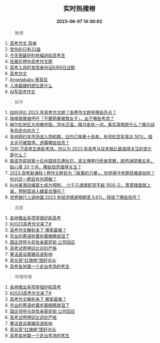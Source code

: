 <div align="center"><h2>实时热搜榜</h2><h4>2023-06-07 14:30:02</h4></div>

> 微博  

1. [高考作文 简单](https://s.weibo.com/weibo?q=%E9%AB%98%E8%80%83%E4%BD%9C%E6%96%87%20%E7%AE%80%E5%8D%95&t=31&band_rank=1&Refer=top)<br />
2. [受伤的只有22届](https://s.weibo.com/weibo?q=%E5%8F%97%E4%BC%A4%E7%9A%84%E5%8F%AA%E6%9C%8922%E5%B1%8A&t=31&band_rank=2&Refer=top)<br />
3. [今天把最好的祝福送给高考生](https://s.weibo.com/weibo?q=%23%E4%BB%8A%E5%A4%A9%E6%8A%8A%E6%9C%80%E5%A5%BD%E7%9A%84%E7%A5%9D%E7%A6%8F%E9%80%81%E7%BB%99%E9%AB%98%E8%80%83%E7%94%9F%23&t=31&band_rank=3&Refer=top)<br />
4. [任嘉伦押中高考作文题](https://s.weibo.com/weibo?q=%23%E4%BB%BB%E5%98%89%E4%BC%A6%E6%8A%BC%E4%B8%AD%E9%AB%98%E8%80%83%E4%BD%9C%E6%96%87%E9%A2%98%23&t=31&band_rank=4&Refer=top)<br />
5. [高考入场时发现身份证6月6日过期](https://s.weibo.com/weibo?q=%23%E9%AB%98%E8%80%83%E5%85%A5%E5%9C%BA%E6%97%B6%E5%8F%91%E7%8E%B0%E8%BA%AB%E4%BB%BD%E8%AF%816%E6%9C%886%E6%97%A5%E8%BF%87%E6%9C%9F%23&t=31&band_rank=5&Refer=top)<br />
6. [高考作文](https://s.weibo.com/weibo?q=%E9%AB%98%E8%80%83%E4%BD%9C%E6%96%87&t=31&band_rank=6&Refer=top)<br />
7. [Angelababy 蒂芙尼](https://s.weibo.com/weibo?q=%23Angelababy%20%E8%92%82%E8%8A%99%E5%B0%BC%23&t=31&band_rank=7&Refer=top)<br />
8. [人体最硬的部位是什么](https://s.weibo.com/weibo?q=%23%E4%BA%BA%E4%BD%93%E6%9C%80%E7%A1%AC%E7%9A%84%E9%83%A8%E4%BD%8D%E6%98%AF%E4%BB%80%E4%B9%88%23&t=31&band_rank=8&Refer=top)<br />
9. [AI写高考作文](https://s.weibo.com/weibo?q=%23AI%E5%86%99%E9%AB%98%E8%80%83%E4%BD%9C%E6%96%87%23&t=31&band_rank=9&Refer=top)<br />

> 知乎  

1. [如何评价 2023 年高考作文题？各卷作文题有哪些亮点？](https://www.zhihu.com/question/605232938)<br />
2. [珠峰救援者呼吁「不要网暴被救女子」，出于哪些考虑？](https://www.zhihu.com/question/605020694)<br />
3. [赫尔松地区大坝被炸毁，洪水泛滥，俄乌各执一词，事实真相是什么？俄乌战争将走向何方？](https://www.zhihu.com/question/605068506)<br />
4. [多地网约车市场进入饱和期，日均订单量十余单，有司机空车率达 50%，相关许可被暂停，透露哪些信息？](https://www.zhihu.com/question/605110954)<br />
5. [1291 万高考生奔赴考场，你认为 2023 年高考与往年相比最值得关注的变化是什么？](https://www.zhihu.com/question/605100302)<br />
6. [斯诺克假球案十位中国球员遭处罚，梁文博李行终身禁赛，颜丙涛禁赛五年，赵心童 20 个月，哪些信息值得关注？](https://www.zhihu.com/question/605220735)<br />
7. [2023 高考新课标 I 卷作文题目为「故事的力量」，你觉得今年题目难度如何？你对这一题目有何感触？](https://www.zhihu.com/question/605248668)<br />
8. [杭州某酒店婚宴七成为预制， 六千元酒席配货不超 1500 元，蒸蒸摆盘就上桌，预制菜进入婚宴合理吗？](https://www.zhihu.com/question/604884736)<br />
9. [世界银行上调中国 2023 年经济增速预期至 5.6%，释放了哪些信号？](https://www.zhihu.com/question/605183325)<br />

> 百度  

1. [各地推出多项举措护航高考](https://www.baidu.com/s?wd=%E5%90%84%E5%9C%B0%E6%8E%A8%E5%87%BA%E5%A4%9A%E9%A1%B9%E4%B8%BE%E6%8E%AA%E6%8A%A4%E8%88%AA%E9%AB%98%E8%80%83&sa=fyb_news&rsv_dl=fyb_news)<br />
2. [#2023高考作文来了#](https://www.baidu.com/s?wd=%232023%E9%AB%98%E8%80%83%E4%BD%9C%E6%96%87%E6%9D%A5%E4%BA%86%23&sa=fyb_news&rsv_dl=fyb_news)<br />
3. [高考作文解析来了 哪家最难？](https://www.baidu.com/s?wd=%E9%AB%98%E8%80%83%E4%BD%9C%E6%96%87%E8%A7%A3%E6%9E%90%E6%9D%A5%E4%BA%86+%E5%93%AA%E5%AE%B6%E6%9C%80%E9%9A%BE%EF%BC%9F&sa=fyb_news&rsv_dl=fyb_news)<br />
4. [毕业的寄语听着听着眼睛就湿了](https://www.baidu.com/s?wd=%E6%AF%95%E4%B8%9A%E7%9A%84%E5%AF%84%E8%AF%AD%E5%90%AC%E7%9D%80%E5%90%AC%E7%9D%80%E7%9C%BC%E7%9D%9B%E5%B0%B1%E6%B9%BF%E4%BA%86&sa=fyb_news&rsv_dl=fyb_news)<br />
5. [国企领导与异性亲密逛街 公司回应](https://www.baidu.com/s?wd=%E5%9B%BD%E4%BC%81%E9%A2%86%E5%AF%BC%E4%B8%8E%E5%BC%82%E6%80%A7%E4%BA%B2%E5%AF%86%E9%80%9B%E8%A1%97+%E5%85%AC%E5%8F%B8%E5%9B%9E%E5%BA%94&sa=fyb_news&rsv_dl=fyb_news)<br />
6. [高考试卷押运比运钞严格](https://www.baidu.com/s?wd=%E9%AB%98%E8%80%83%E8%AF%95%E5%8D%B7%E6%8A%BC%E8%BF%90%E6%AF%94%E8%BF%90%E9%92%9E%E4%B8%A5%E6%A0%BC&sa=fyb_news&rsv_dl=fyb_news)<br />
7. [董洁首谈离婚风波影响](https://www.baidu.com/s?wd=%E8%91%A3%E6%B4%81%E9%A6%96%E8%B0%88%E7%A6%BB%E5%A9%9A%E9%A3%8E%E6%B3%A2%E5%BD%B1%E5%93%8D&sa=fyb_news&rsv_dl=fyb_news)<br />
8. [家长穿“红旗袍”图好兆头](https://www.baidu.com/s?wd=%E5%AE%B6%E9%95%BF%E7%A9%BF%E2%80%9C%E7%BA%A2%E6%97%97%E8%A2%8D%E2%80%9D%E5%9B%BE%E5%A5%BD%E5%85%86%E5%A4%B4&sa=fyb_news&rsv_dl=fyb_news)<br />
9. [高考各地第一个走出考场的考生](https://www.baidu.com/s?wd=%E9%AB%98%E8%80%83%E5%90%84%E5%9C%B0%E7%AC%AC%E4%B8%80%E4%B8%AA%E8%B5%B0%E5%87%BA%E8%80%83%E5%9C%BA%E7%9A%84%E8%80%83%E7%94%9F&sa=fyb_news&rsv_dl=fyb_news)<br />

> 哔哩哔哩  

1. [各地推出多项举措护航高考](https://www.baidu.com/s?wd=%E5%90%84%E5%9C%B0%E6%8E%A8%E5%87%BA%E5%A4%9A%E9%A1%B9%E4%B8%BE%E6%8E%AA%E6%8A%A4%E8%88%AA%E9%AB%98%E8%80%83&sa=fyb_news&rsv_dl=fyb_news)<br />
2. [#2023高考作文来了#](https://www.baidu.com/s?wd=%232023%E9%AB%98%E8%80%83%E4%BD%9C%E6%96%87%E6%9D%A5%E4%BA%86%23&sa=fyb_news&rsv_dl=fyb_news)<br />
3. [高考作文解析来了 哪家最难？](https://www.baidu.com/s?wd=%E9%AB%98%E8%80%83%E4%BD%9C%E6%96%87%E8%A7%A3%E6%9E%90%E6%9D%A5%E4%BA%86+%E5%93%AA%E5%AE%B6%E6%9C%80%E9%9A%BE%EF%BC%9F&sa=fyb_news&rsv_dl=fyb_news)<br />
4. [毕业的寄语听着听着眼睛就湿了](https://www.baidu.com/s?wd=%E6%AF%95%E4%B8%9A%E7%9A%84%E5%AF%84%E8%AF%AD%E5%90%AC%E7%9D%80%E5%90%AC%E7%9D%80%E7%9C%BC%E7%9D%9B%E5%B0%B1%E6%B9%BF%E4%BA%86&sa=fyb_news&rsv_dl=fyb_news)<br />
5. [国企领导与异性亲密逛街 公司回应](https://www.baidu.com/s?wd=%E5%9B%BD%E4%BC%81%E9%A2%86%E5%AF%BC%E4%B8%8E%E5%BC%82%E6%80%A7%E4%BA%B2%E5%AF%86%E9%80%9B%E8%A1%97+%E5%85%AC%E5%8F%B8%E5%9B%9E%E5%BA%94&sa=fyb_news&rsv_dl=fyb_news)<br />
6. [高考试卷押运比运钞严格](https://www.baidu.com/s?wd=%E9%AB%98%E8%80%83%E8%AF%95%E5%8D%B7%E6%8A%BC%E8%BF%90%E6%AF%94%E8%BF%90%E9%92%9E%E4%B8%A5%E6%A0%BC&sa=fyb_news&rsv_dl=fyb_news)<br />
7. [董洁首谈离婚风波影响](https://www.baidu.com/s?wd=%E8%91%A3%E6%B4%81%E9%A6%96%E8%B0%88%E7%A6%BB%E5%A9%9A%E9%A3%8E%E6%B3%A2%E5%BD%B1%E5%93%8D&sa=fyb_news&rsv_dl=fyb_news)<br />
8. [家长穿“红旗袍”图好兆头](https://www.baidu.com/s?wd=%E5%AE%B6%E9%95%BF%E7%A9%BF%E2%80%9C%E7%BA%A2%E6%97%97%E8%A2%8D%E2%80%9D%E5%9B%BE%E5%A5%BD%E5%85%86%E5%A4%B4&sa=fyb_news&rsv_dl=fyb_news)<br />
9. [高考各地第一个走出考场的考生](https://www.baidu.com/s?wd=%E9%AB%98%E8%80%83%E5%90%84%E5%9C%B0%E7%AC%AC%E4%B8%80%E4%B8%AA%E8%B5%B0%E5%87%BA%E8%80%83%E5%9C%BA%E7%9A%84%E8%80%83%E7%94%9F&sa=fyb_news&rsv_dl=fyb_news)<br />
